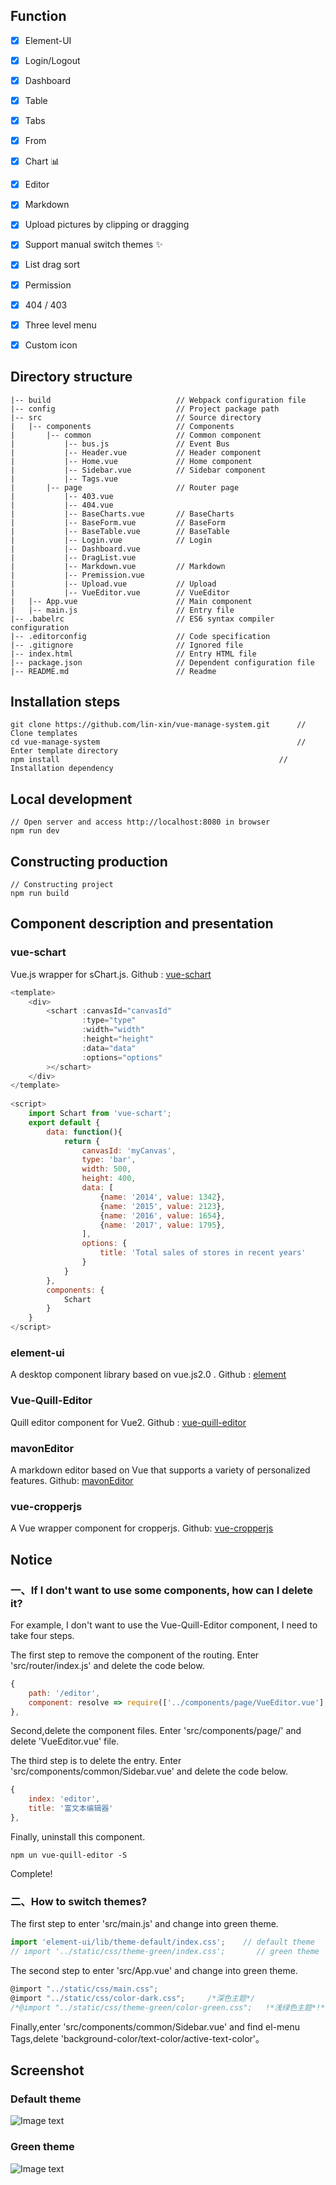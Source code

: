 

## Function ##
- [x] Element-UI
- [x] Login/Logout
- [x] Dashboard
- [x] Table
- [x] Tabs
- [x] From
- [x] Chart :bar_chart:
- [x] Editor
- [x] Markdown
- [x] Upload pictures by clipping or dragging
- [x] Support manual switch themes :sparkles:
- [x] List drag sort
- [x] Permission
- [x] 404 / 403
- [x] Three level menu
- [x] Custom icon


## Directory structure ##

	|-- build                            // Webpack configuration file
	|-- config                           // Project package path
	|-- src                              // Source directory
	|   |-- components                   // Components
	|       |-- common                   // Common component
	|           |-- bus.js           	 // Event Bus
	|           |-- Header.vue           // Header component
	|           |-- Home.vue           	 // Home component
	|           |-- Sidebar.vue          // Sidebar component
	|           |-- Tags.vue
	|       |-- page                   	 // Router page
	|           |-- 403.vue
	|           |-- 404.vue
	|           |-- BaseCharts.vue       // BaseCharts
	|           |-- BaseForm.vue         // BaseForm
	|           |-- BaseTable.vue        // BaseTable
	|           |-- Login.vue          	 // Login
	|           |-- Dashboard.vue
	|           |-- DragList.vue
	|           |-- Markdown.vue         // Markdown
	|           |-- Premission.vue
	|           |-- Upload.vue           // Upload
	|           |-- VueEditor.vue        // VueEditor
	|   |-- App.vue                      // Main component
	|   |-- main.js                      // Entry file
	|-- .babelrc                         // ES6 syntax compiler configuration
	|-- .editorconfig                    // Code specification
	|-- .gitignore                       // Ignored file
	|-- index.html                       // Entry HTML file
	|-- package.json                     // Dependent configuration file
	|-- README.md                        // Readme


## Installation steps ##

	git clone https://github.com/lin-xin/vue-manage-system.git		// Clone templates
	cd vue-manage-system											// Enter template directory
	npm install													// Installation dependency

## Local development ##

	// Open server and access http://localhost:8080 in browser
	npm run dev

## Constructing production ##

	// Constructing project
	npm run build

## Component description and presentation ##

### vue-schart ###
Vue.js wrapper for sChart.js. Github : [vue-schart](https://github.com/linxin/vue-schart)

```JavaScript
<template>
    <div>
        <schart :canvasId="canvasId"
				:type="type"
				:width="width"
				:height="height"
				:data="data"
				:options="options"
		></schart>
    </div>
</template>
	
<script>
    import Schart from 'vue-schart';
    export default {
        data: function(){
            return {
                canvasId: 'myCanvas',
                type: 'bar',
                width: 500,
                height: 400,
                data: [
                    {name: '2014', value: 1342},
                    {name: '2015', value: 2123},
                    {name: '2016', value: 1654},
                    {name: '2017', value: 1795},
                ],
                options: {
                    title: 'Total sales of stores in recent years'
                }
            }
        },
        components: {
            Schart
        }
    }
</script>
```

### element-ui ###
A desktop component library based on vue.js2.0 . Github : [element](http://element.eleme.io/#/zh-CN/component/layout)

### Vue-Quill-Editor ###
Quill editor component for Vue2. Github : [vue-quill-editor](https://github.com/surmon-china/vue-quill-editor)

### mavonEditor ###
A markdown editor based on Vue that supports a variety of personalized features. Github: [mavonEditor](https://github.com/hinesboy/mavonEditor)

### vue-cropperjs ###
A Vue wrapper component for cropperjs. Github: [vue-cropperjs](https://github.com/Agontuk/vue-cropperjs)


## Notice ##
### 一、If I don't want to use some components, how can I delete it? ###

For example, I don't want to use the Vue-Quill-Editor component, I need to take four steps.

The first step to remove the component of the routing. Enter 'src/router/index.js' and delete the code below.

```JavaScript
{
    path: '/editor',
    component: resolve => require(['../components/page/VueEditor.vue'], resolve) 
},
```

Second,delete the component files. Enter 'src/components/page/' and delete 'VueEditor.vue' file.

The third step is to delete the entry. Enter 'src/components/common/Sidebar.vue' and delete the code below.
	
```js
{
	index: 'editor',
	title: '富文本编辑器'
},
```

Finally, uninstall this component.
	
	npm un vue-quill-editor -S

Complete!

### 二、How to switch themes? ###

The first step to enter 'src/main.js' and change into green theme.

```javascript
import 'element-ui/lib/theme-default/index.css';    // default theme
// import '../static/css/theme-green/index.css';       // green theme
```

The second step to enter 'src/App.vue' and change into green theme.

```javascript
@import "../static/css/main.css";
@import "../static/css/color-dark.css";     /*深色主题*/
/*@import "../static/css/theme-green/color-green.css";   !*浅绿色主题*!*/
```

Finally,enter 'src/components/common/Sidebar.vue' and find el-menu Tags,delete 'background-color/text-color/active-text-color'。

## Screenshot ##
### Default theme ###

![Image text](https://github.com/lin-xin/manage-system/raw/master/screenshots/wms1.png)

### Green theme ###

![Image text](https://github.com/lin-xin/manage-system/raw/master/screenshots/wms2.png)